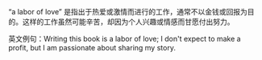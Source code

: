 “a labor of love” 是指出于热爱或激情而进行的工作，通常不以金钱或回报为目的。这样的工作虽然可能辛苦，却因为个人兴趣或情感而甘愿付出努力。

英文例句：Writing this book is a labor of love; I don't expect to make a profit, but I am passionate about sharing my story.